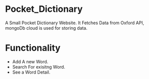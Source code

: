 # Pocket_Dictionary

<p> A Small Pocket Dictionary Website. It Fetches Data from Oxford API, mongoDb cloud is used for storing data.</p>

# Functionality

* Add A new Word.
* Search For exisitng Word.
* See a Word Detail.
